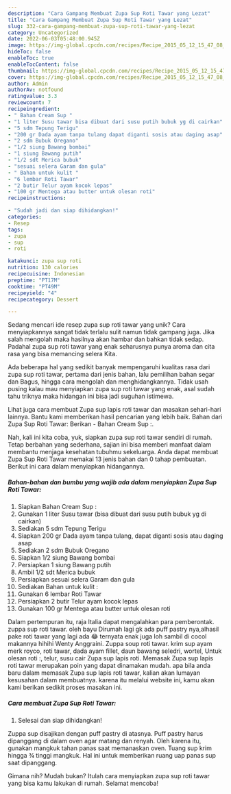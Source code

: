 ```yaml
---
description: "Cara Gampang Membuat Zupa Sup Roti Tawar yang Lezat"
title: "Cara Gampang Membuat Zupa Sup Roti Tawar yang Lezat"
slug: 332-cara-gampang-membuat-zupa-sup-roti-tawar-yang-lezat
category: Uncategorized
date: 2022-06-03T05:48:00.945Z
image: https://img-global.cpcdn.com/recipes/Recipe_2015_05_12_15_47_08_517_d77708f70646619e2167/680x482cq70/zupa-sup-roti-tawar-foto-resep-utama.jpg
hideToc: false
enableToc: true
enableTocContent: false
thumbnail: https://img-global.cpcdn.com/recipes/Recipe_2015_05_12_15_47_08_517_d77708f70646619e2167/680x482cq70/zupa-sup-roti-tawar-foto-resep-utama.jpg
cover: https://img-global.cpcdn.com/recipes/Recipe_2015_05_12_15_47_08_517_d77708f70646619e2167/680x482cq70/zupa-sup-roti-tawar-foto-resep-utama.jpg
author: Admin
authorAv: notfound
ratingvalue: 3.3
reviewcount: 7
recipeingredient:
- " Bahan Cream Sup "
- "1 liter Susu tawar bisa dibuat dari susu putih bubuk yg di cairkan"
- "5 sdm Tepung Terigu"
- "200 gr Dada ayam tanpa tulang dapat diganti sosis atau daging asap"
- "2 sdm Bubuk Oregano"
- "1/2 siung Bawang bombai"
- "1 siung Bawang putih"
- "1/2 sdt Merica bubuk"
- "sesuai selera Garam dan gula"
- " Bahan untuk kulit "
- "6 lembar Roti Tawar"
- "2 butir Telur ayam kocok lepas"
- "100 gr Mentega atau butter untuk olesan roti"
recipeinstructions:

- "Sudah jadi dan siap dihidangkan!"
categories:
- Resep
tags:
- zupa
- sup
- roti

katakunci: zupa sup roti 
nutrition: 130 calories
recipecuisine: Indonesian
preptime: "PT17M"
cooktime: "PT49M"
recipeyield: "4"
recipecategory: Dessert

---
```





Sedang mencari ide resep zupa sup roti tawar yang unik? Cara menyiapkannya sangat tidak terlalu sulit namun tidak gampang juga. Jika salah mengolah maka hasilnya akan hambar dan bahkan tidak sedap. Padahal zupa sup roti tawar yang enak seharusnya punya aroma dan cita rasa yang bisa memancing selera Kita.





Ada beberapa hal yang sedikit banyak mempengaruhi kualitas rasa dari zupa sup roti tawar, pertama dari jenis bahan, lalu pemilihan bahan segar dan Bagus, hingga cara mengolah dan menghidangkannya. Tidak usah pusing kalau mau menyiapkan zupa sup roti tawar yang enak,      asal sudah tahu triknya maka hidangan ini bisa jadi suguhan istimewa.














Lihat juga cara membuat Zupa sup lapis roti tawar dan masakan sehari-hari lainnya. Bantu kami memberikan hasil pencarian yang lebih baik. Bahan dari Zupa Sup Roti Tawar: Berikan - Bahan Cream Sup :.






Nah, kali ini kita coba, yuk, siapkan zupa sup roti tawar sendiri di rumah. Tetap berbahan yang sederhana, sajian ini bisa memberi manfaat dalam membantu menjaga kesehatan tubuhmu sekeluarga. Anda dapat membuat Zupa Sup Roti Tawar memakai 13 jenis bahan dan 0 tahap pembuatan. Berikut ini cara dalam menyiapkan hidangannya.

<!--inarticleads1-->

##### Bahan-bahan dan bumbu yang wajib ada dalam menyiapkan Zupa Sup Roti Tawar:

1. Siapkan  Bahan Cream Sup :
1. Gunakan 1 liter Susu tawar (bisa dibuat dari susu putih bubuk yg di cairkan)
1. Sediakan 5 sdm Tepung Terigu
1. Siapkan 200 gr Dada ayam tanpa tulang, dapat diganti sosis atau daging asap
1. Sediakan 2 sdm Bubuk Oregano
1. Siapkan 1/2 siung Bawang bombai
1. Persiapkan 1 siung Bawang putih
1. Ambil 1/2 sdt Merica bubuk
1. Persiapkan sesuai selera Garam dan gula
1. Sediakan  Bahan untuk kulit :
1. Gunakan 6 lembar Roti Tawar
1. Persiapkan 2 butir Telur ayam kocok lepas
1. Gunakan 100 gr Mentega atau butter untuk olesan roti


Dalam pertempuran itu, raja Italia dapat mengalahkan para pemberontak. zuppa sup roti tawar. oleh bayu Dirumah lagi gk ada puff pastry nya,alhasil pake roti tawar yang lagi ada 😂 ternyata enak juga loh sambil di cocol makannya hihihi Wenty Anggraini. Zuppa soup roti tawar. krim sup ayam merk royco, roti tawar, dada ayam fillet, daun bawang seledri, wortel, Untuk olesan roti :, telur, susu cair Zupa sup lapis roti. Memasak Zupa sup lapis roti tawar merupakan poin yang dapat dinamakan mudah. apa bila anda baru dalam memasak Zupa sup lapis roti tawar, kalian akan lumayan kesusahan dalam membuatnya. karena itu melalui website ini, kamu akan kami berikan sedikit proses masakan ini. 

<!--inarticleads2-->

##### Cara membuat Zupa Sup Roti Tawar:


1. Selesai dan siap dihidangkan!

Zuppa sup disajikan dengan puff pastry di atasnya. Puff pastry harus dipanggang di dalam oven agar matang dan renyah. Oleh karena itu, gunakan mangkuk tahan panas saat memanaskan oven. Tuang sup krim hingga ¾ tinggi mangkuk. Hal ini untuk memberikan ruang uap panas sup saat dipanggang. 

Gimana nih? Mudah bukan? Itulah cara menyiapkan zupa sup roti tawar yang bisa kamu lakukan di rumah. Selamat mencoba!
